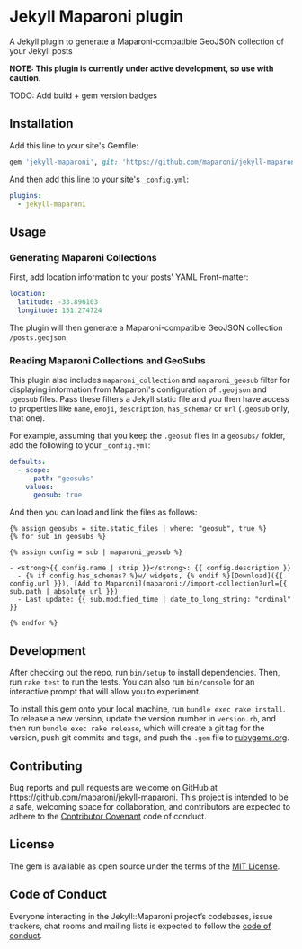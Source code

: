 # Jekyll Maparoni plugin

A Jekyll plugin to generate a Maparoni-compatible GeoJSON collection of your Jekyll posts

**NOTE: This plugin is currently under active development, so use with caution.**

TODO: Add build + gem version badges


## Installation

Add this line to your site's Gemfile:

```ruby
gem 'jekyll-maparoni', git: 'https://github.com/maparoni/jekyll-maparoni'
```

And then add this line to your site's `_config.yml`:

```yml
plugins:
  - jekyll-maparoni
```


## Usage

### Generating Maparoni Collections

First, add location information to your posts' YAML Front-matter:

```yml
location:
  latitude: -33.896103
  longitude: 151.274724
```

The plugin will then generate a Maparoni-compatible GeoJSON collection `/posts.geojson`.

### Reading Maparoni Collections and GeoSubs

This plugin also includes `maparoni_collection` and `maparoni_geosub` filter for displaying 
information from Maparoni's configuration of `.geojson` and `.geosub` files. Pass these 
filters a Jekyll static file and you then have access to properties like `name`, `emoji`, `description`,  `has_schema?` or `url`  (`.geosub` only, that one).

For example, assuming that you keep the `.geosub` files in a `geosubs/` folder,
add the following to your `_config.yml`:

```yml
defaults:
  - scope:
      path: "geosubs"
    values:
      geosub: true
```

And then you can load and link the files as follows:

```liquid
{% assign geosubs = site.static_files | where: "geosub", true %}
{% for sub in geosubs %}

{% assign config = sub | maparoni_geosub %}

- <strong>{{ config.name | strip }}</strong>: {{ config.description }}
  - {% if config.has_schemas? %}w/ widgets, {% endif %}[Download]({{ config.url }}), [Add to Maparoni](maparoni://import-collection?url={{ sub.path | absolute_url }})
  - Last update: {{ sub.modified_time | date_to_long_string: "ordinal" }}

{% endfor %}
```

## Development

After checking out the repo, run `bin/setup` to install dependencies. Then, run `rake test` to run the tests. You can also run `bin/console` for an interactive prompt that will allow you to experiment.

To install this gem onto your local machine, run `bundle exec rake install`. To release a new version, update the version number in `version.rb`, and then run `bundle exec rake release`, which will create a git tag for the version, push git commits and tags, and push the `.gem` file to [rubygems.org](https://rubygems.org).


## Contributing

Bug reports and pull requests are welcome on GitHub at https://github.com/maparoni/jekyll-maparoni. This project is intended to be a safe, welcoming space for collaboration, and contributors are expected to adhere to the [Contributor Covenant](http://contributor-covenant.org) code of conduct.


## License

The gem is available as open source under the terms of the [MIT License](https://opensource.org/licenses/MIT).


## Code of Conduct

Everyone interacting in the Jekyll::Maparoni project’s codebases, issue trackers, chat rooms and mailing lists is expected to follow the [code of conduct](https://github.com/maparoni/jekyll-maparoni/blob/master/CODE_OF_CONDUCT.md).
